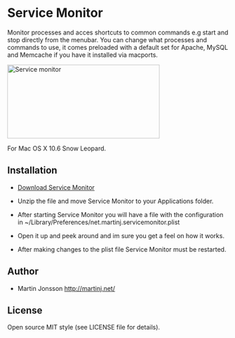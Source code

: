 # Service Monitor

Monitor processes and acces shortcuts to common commands e.g start and stop directly from the menubar.
You can change what processes and commands to use, it comes preloaded with a default set for Apache, MySQL and Memcache if you have it installed via macports.

<img src="http://www.expono.com/go/photo/771436_m.jpg" width="347" height="168" alt="Service monitor" />

For Mac OS X 10.6 Snow Leopard.

## Installation

- [Download Service Monitor](http://martinj.net/files/system-monitor.zip)

- Unzip the file and move Service Monitor to your Applications folder.

- After starting Service Monitor you will have a file with the configuration in ~/Library/Preferences/net.martinj.servicemonitor.plist

- Open it up and peek around and im sure you get a feel on how it works.

- After making changes to the plist file Service Monitor must be restarted.

## Author

- Martin Jonsson <http://martinj.net/>

## License

Open source MIT style (see LICENSE file for details).
